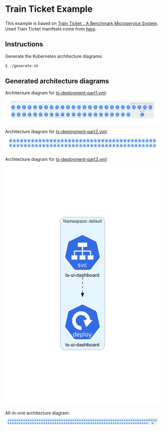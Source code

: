 # Train Ticket Example

This example is based on [Train Ticket：A Benchmark Microservice System](https://github.com/FudanSELab/train-ticket/).
Used Train Ticket manifests come from [here](https://github.com/FudanSELab/train-ticket/tree/master/deployment/kubernetes-manifests/k8s-with-jaeger).

## Instructions

Generate the Kubernetes architecture diagrams:
```sh
$ ./generate.sh
```

## Generated architecture diagrams

Architecture diagram for [ts-deployment-part1.yml](ts-deployment-part1.yml):
![ts-deployment-part1.png](ts-deployment-part1.png)

Architecture diagram for [ts-deployment-part2.yml](ts-deployment-part2.yml):
![ts-deployment-part2.png](ts-deployment-part2.png)

Architecture diagram for [ts-deployment-part3.yml](ts-deployment-part3.yml):
![ts-deployment-part3.png](ts-deployment-part3.png)

All-in-one architecture diagram:
![train-ticket.png](train-ticket.png)
